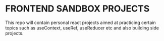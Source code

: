 # FRONTEND SANDBOX PROJECTS

This repo will contain personal react projects aimed at practicing certain topics such as useContext, useRef, useReducer etc and also building side projects.
